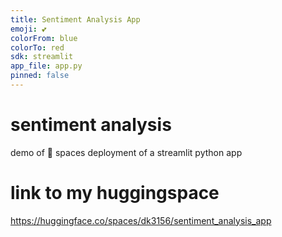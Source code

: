 ```yaml
---
title: Sentiment Analysis App
emoji: 💕
colorFrom: blue
colorTo: red
sdk: streamlit
app_file: app.py
pinned: false
---
```


# sentiment analysis

demo of 🤗 spaces deployment of a streamlit python app

# link to my huggingspace

https://huggingface.co/spaces/dk3156/sentiment_analysis_app
